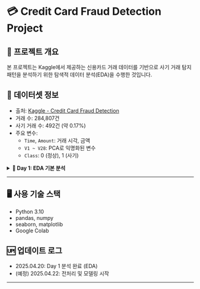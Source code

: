 # 💳 Credit Card Fraud Detection Project

## 📌 프로젝트 개요
본 프로젝트는 Kaggle에서 제공하는 신용카드 거래 데이터를 기반으로 사기 거래 탐지 패턴을 분석하기 위한 탐색적 데이터 분석(EDA)을 수행한 것입니다.

## 📂 데이터셋 정보
- 출처: [Kaggle - Credit Card Fraud Detection](https://www.kaggle.com/datasets/mlg-ulb/creditcardfraud)
- 거래 수: 284,807건
- 사기 거래 수: 492건 (약 0.17%)
- 주요 변수:
  - `Time`, `Amount`: 거래 시각, 금액
  - `V1 ~ V28`: PCA로 익명화된 변수
  - `Class`: 0 (정상), 1 (사기)


<details>
<summary><strong>📆 Day 1: EDA 기본 분석</strong></summary>

### ✔️ 수행 작업
- 클래스 라벨 분포 시각화
- 거래 금액 분포 시각화
- 사기 거래 시간 분포
- 산점도 시각화 (Time vs Amount)
- 상관관계 히트맵

### 💡 인사이트 요약
- 사기 거래는 대부분 500 이하의 소액 거래
- 라벨(Class) 불균형 심각 → 모델링 전 처리 필요
- V14, V10, V17 변수는 Class와 높은 상관관계
- 거래 시간에 뚜렷한 패턴은 없음

</details>

---

## 🖥 사용 기술 스택
- Python 3.10
- pandas, numpy
- seaborn, matplotlib
- Google Colab

## 🆙 업데이트 로그
- 2025.04.20: Day 1 분석 완료 (EDA)
- (예정) 2025.04.22: 전처리 및 모델링 시작

---

